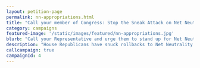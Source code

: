 ```yaml
---
layout: petition-page
permalink: nn-appropriations.html
title: "Call your member of Congress: Stop the Sneak Attack on Net Neutrality"
category: campaigns
featured-image: '/static/images/featured/nn-appropriations.jpg'
blurb: "Call your Representative and urge them to stand up for Net Neutrality at tomorrow's Committee on Appropriations markup."
description: "House Republicans have snuck rollbacks to Net Neutrality into the FCC's budget bill. Call your Rep. and tell them to stand for Net Neutrality at tomorrow's Committee markup."
callcampaign: true
campaignId: 4
---
```

<ul class="compact" id="phone-errors"></ul>

<link href='https://actionnetwork.org/css/style-embed-whitelabel.css' rel='stylesheet' type='text/css' />
<script>window.yepnope || document.write('<script src="https://actionnetwork.org/includes/js/yepnope154-min.js"><\/script>');</script>
<script src='https://actionnetwork.org/widgets/v2/petition/oppose-riders-that-threaten-net-neutrality?format=js&source=widget&style=full'></script>
<div id='can-petition-area-oppose-riders-that-threaten-net-neutrality' style='width: 100%'><!-- this div is the target for our HTML insertion --></div>
<script>
	$(document).ready(function() {
		$('#can-petition-area-oppose-riders-that-threaten-net-neutrality').on('can_embed_loaded', function() {
			document.getElementsByName("commit")[0].value = "Call Now";
			$(".action_sidebar h4").text("Take Action");
			var str = document.getElementsByClassName("action_status_running_total")[0].innerHTML;
			var txt = str.replace("Signatures Collected", "Calls Completed");
			document.getElementsByClassName("action_status_running_total")[0].innerHTML = txt;
		});
	});
</script>